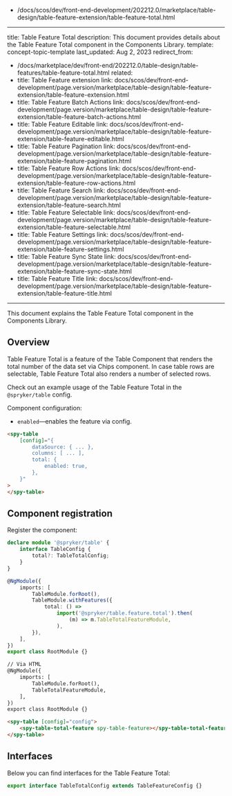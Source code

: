   - /docs/scos/dev/front-end-development/202212.0/marketplace/table-design/table-feature-extension/table-feature-total.html
---
title: Table Feature Total
description: This document provides details about the Table Feature Total component in the Components Library.
template: concept-topic-template
last_updated: Aug 2, 2023
redirect_from:
  - /docs/marketplace/dev/front-end/202212.0/table-design/table-features/table-feature-total.html
related:
  - title: Table Feature extension
    link: docs/scos/dev/front-end-development/page.version/marketplace/table-design/table-feature-extension/table-feature-extension.html
  - title: Table Feature Batch Actions
    link: docs/scos/dev/front-end-development/page.version/marketplace/table-design/table-feature-extension/table-feature-batch-actions.html
  - title: Table Feature Editable
    link: docs/scos/dev/front-end-development/page.version/marketplace/table-design/table-feature-extension/table-feature-editable.html
  - title: Table Feature Pagination
    link: docs/scos/dev/front-end-development/page.version/marketplace/table-design/table-feature-extension/table-feature-pagination.html
  - title: Table Feature Row Actions
    link: docs/scos/dev/front-end-development/page.version/marketplace/table-design/table-feature-extension/table-feature-row-actions.html
  - title: Table Feature Search
    link: docs/scos/dev/front-end-development/page.version/marketplace/table-design/table-feature-extension/table-feature-search.html
  - title: Table Feature Selectable
    link: docs/scos/dev/front-end-development/page.version/marketplace/table-design/table-feature-extension/table-feature-selectable.html
  - title: Table Feature Settings
    link: docs/scos/dev/front-end-development/page.version/marketplace/table-design/table-feature-extension/table-feature-settings.html
  - title: Table Feature Sync State
    link: docs/scos/dev/front-end-development/page.version/marketplace/table-design/table-feature-extension/table-feature-sync-state.html
  - title: Table Feature Title
    link: docs/scos/dev/front-end-development/page.version/marketplace/table-design/table-feature-extension/table-feature-title.html
---

This document explains the Table Feature Total component in the Components Library.

## Overview

Table Feature Total is a feature of the Table Component that renders the total number of the data
set via Chips component.
In case table rows are selectable, Table Feature Total also renders a number of selected rows.

Check out an example usage of the Table Feature Total in the `@spryker/table` config.

Component configuration:

- `enabled`—enables the feature via config.  

```html
<spy-table
    [config]="{
        dataSource: { ... },
        columns: [ ... ],
        total: {
            enabled: true,
        },                                                                                           
    }"
>
</spy-table>
```

## Component registration

Register the component:

```ts
declare module '@spryker/table' {
    interface TableConfig {
        total?: TableTotalConfig;
    }
}

@NgModule({
    imports: [
        TableModule.forRoot(),
        TableModule.withFeatures({
            total: () =>
                import('@spryker/table.feature.total').then(
                    (m) => m.TableTotalFeatureModule,
                ),
        }),
    ],
})
export class RootModule {}
```

```html
// Via HTML
@NgModule({
    imports: [
        TableModule.forRoot(),
        TableTotalFeatureModule,
    ],
})
export class RootModule {}

<spy-table [config]="config">
    <spy-table-total-feature spy-table-feature></spy-table-total-feature>
</spy-table>
```

## Interfaces

Below you can find interfaces for the Table Feature Total:

```ts
export interface TableTotalConfig extends TableFeatureConfig {}
```
